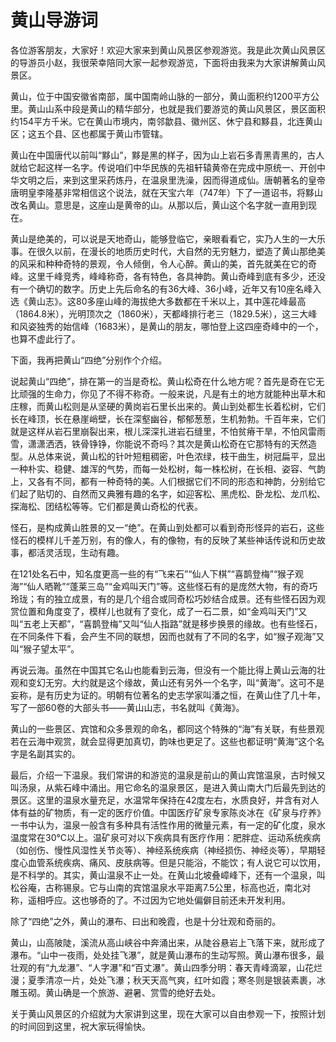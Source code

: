 # 黄山导游词
各位游客朋友，大家好！欢迎大家来到黄山风景区参观游览。我是此次黄山风景区的导游员小赵，我很荣幸陪同大家一起参观游览，下面将由我来为大家讲解黄山风景区。


黄山，位于中国安徽省南部，属中国南岭山脉的一部分，黄山面积约1200平方公里。黄山山系中段是黄山的精华部分，也就是我们要游览的黄山风景区，景区面积约154平方千米。它在黄山市境内，南邻歙县、徽州区、休宁县和黟县，北连黄山区；这五个县、区也都属于黄山市管辖。


黄山在中国唐代以前叫“黟山”，黟是黑的样子，因为山上岩石多青黑青黑的，古人就给它起这样一名字。传说咱们中华民族的先祖轩辕黄帝在完成中原统一、开创中华文明之后，来到这里采药炼丹，在温泉里洗澡，因而得道成仙。唐朝著名的皇帝唐明皇李隆基非常相信这个说法，就在天宝六年（747年）下了一道诏书，将黟山改名黄山。意思是，这座山是黄帝的山。从那以后，黄山这个名字就一直用到现在。


黄山是绝美的，可以说是天地奇山，能够登临它，亲眼看看它，实乃人生的一大乐事。在很久以前，在漫长的地质历史时代，大自然的无穷魅力，塑造了黄山那绝美的风采和种种奇特的景观，令人倾倒，令人心醉。黄山的美，首先就美在它的奇峰。这里千峰竞秀，峰峰称奇，各有特色，各具神韵。黄山奇峰到底有多少，还没有一个确切的数字。历史上先后命名的有36大峰、36小峰，近年又有10座名峰入选《黄山志》。这80多座山峰的海拔绝大多数都在千米以上，其中莲花峰最高（1864.8米），光明顶次之（1860米），天都峰排行老三（1829.5米），这三大峰和风姿独秀的始信峰（1683米），是黄山的朋友，哪怕登上这四座奇峰中的一个，也算不虚此行了。


下面，我再把黄山“四绝”分别作个介绍。

说起黄山“四绝”，排在第一的当是奇松。黄山松奇在什么地方呢？首先是奇在它无比顽强的生命力，你见了不得不称奇。一般来说，凡是有土的地方就能种出草木和庄稼，而黄山松则是从坚硬的黄岗岩石里长出来的。黄山到处都生长着松树，它们长在峰顶，长在悬崖峭壁，长在深壑幽谷，郁郁葱葱，生机勃勃。千百年来，它们就是这样从岩石里崩裂出来，根儿深深扎进岩石缝里，不怕贫瘠干旱，不怕风雷雨雪，潇潇洒洒，铁骨铮铮，你能说不奇吗？其次是黄山松奇在它那特有的天然造型。从总体来说，黄山松的针叶短粗稠密，叶色浓绿，枝干曲生，树冠扁平，显出一种朴实、稳健、雄浑的气势，而每一处松树，每一株松树，在长相、姿容、气韵上，又各有不同，都有一种奇特的美。人们根据它们不同的形态和神韵，分别给它们起了贴切的、自然而又典雅有趣的名字，如迎客松、黑虎松、卧龙松、龙爪松、探海松、团结松等等。它们都是黄山奇松的代表。


怪石，是构成黄山胜景的又一“绝”。在黄山到处都可以看到奇形怪异的岩石，这些怪石的模样儿千差万别，有的像人，有的像物，有的反映了某些神话传说和历史故事，都活灵活现，生动有趣。


在121处名石中，知名度更高一些的有“飞来石”“仙人下棋”“喜鹊登梅”“猴子观海”“仙人晒靴”“蓬莱三岛”“金鸡叫天门”等。这些怪石有的是庞然大物，有的奇巧玲珑；有的独立成景，有的是几个组合或同奇松巧妙结合成景。还有些怪石因为观赏位置和角度变了，模样儿也就有了变化，成了一石二景，如“金鸡叫天门”又叫“五老上天都”，“喜鹊登梅”又叫“仙人指路”就是移步换景的缘故。也有些怪石，在不同条件下看，会产生不同的联想，因而也就有了不同的名字，如“猴子观海”又叫“猴子望太平”。


再说云海。虽然在中国其它名山也能看到云海，但没有一个能比得上黄山云海的壮观和变幻无穷。大约就是这个缘故，黄山还有另外一个名字，叫“黄海”。这可不是妄称，是有历史为证的。明朝有位著名的史志学家叫潘之恒，在黄山住了几十年，写了一部60卷的大部头书——黄山山志，书名就叫《黄海》。


黄山的一些景区、宾馆和众多景观的命名，都同这个特殊的“海”有关联，有些景观若在云海中观赏，就会显得更加真切，韵味也更足了。这些也都证明“黄海”这个名字是名副其实的。


最后，介绍一下温泉。我们常讲的和游览的温泉是前山的黄山宾馆温泉，古时候又叫汤泉，从紫石峰中涌出。用它命名的温泉景区，是进入黄山南大门后最先到达的景区。这里的温泉水量充足，水温常年保持在42度左右，水质良好，并含有对人体有益的矿物质，有一定的医疗价值。中国医疗矿泉专家陈炎冰在《矿泉与疗养》一书中认为，温泉一般含有多种具有活性作用的微量元素，有一定的矿化度，泉水温度常在30℃以上。温矿泉可对以下疾病具有医疗作用：肥胖症、运动系统疾病（如创伤、慢性风湿性关节炎等）、神经系统疾病（神经损伤、神经炎等），早期轻度心血管系统疾病、痛风、皮肤病等。但是只能浴，不能饮；有人说它可以饮用，是不科学的。其实，黄山温泉不止一处。在黄山北坡叠嶂峰下，还有一个温泉，叫松谷庵，古称锡泉。它与山南的宾馆温泉水平距离7.5公里，标高也近，南北对称，遥相呼应。这也够奇的了。不过因为它地处偏僻目前还未开发利用。


除了“四绝”之外，黄山的瀑布、曰出和晚霞，也是十分壮观和奇丽的。


黄山，山高陂陡，溪流从高山峡谷中奔涌出来，从陡谷悬岩上飞落下来，就形成了瀑布。“山中一夜雨，处处挂飞瀑”，就是黄山瀑布的生动写照。黄山瀑布很多，最壮观的有“九龙瀑”、“人字瀑”和“百丈瀑”。黄山四季分明：春天青峰滴翠，山花烂漫；夏季清凉一片，处处飞瀑；秋天天高气爽，红叶如霞；寒冬则是银装素裹，冰雕玉砌。黄山确是一个旅游、避暑、赏雪的绝好去处。


关于黄山风景区的介绍就为大家讲到这里，现在大家可以自由参观一下，按照计划的时间回到这里，祝大家玩得愉快。

